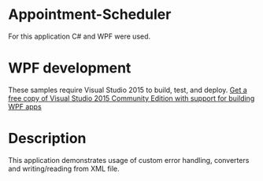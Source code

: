 # Appointment-Scheduler
For this application C# and WPF were used.

# WPF development
These samples require Visual Studio 2015 to build, test, and deploy.
[Get a free copy of Visual Studio 2015 Community Edition with support for building WPF apps](https://www.visualstudio.com/vs/community/)

# Description
This application demonstrates usage of custom error handling, converters and writing/reading from XML file.
